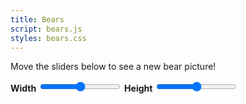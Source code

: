 ```yaml
---
title: Bears
script: bears.js
styles: bears.css
---
```


Move the sliders below to see a new bear picture!

<div id="bears">
    <label>
        <b>Width</b>
        <input type="range" min="400" max="800" value="600" step="25" name="width" >
    </label>
    <label>
        <b>Height</b>
        <input type="range" min="400" max="800" value="600" step="25" name="height" >
    </label>
    <div data-image-container></div>
</div>
